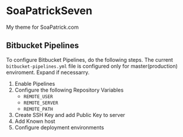 SoaPatrickSeven
===============

My theme for SoaPatrick.com

Bitbucket Pipelines
-------------------

To configure Bitbucket Pipelines, do the following steps. The current `bitbucket-pipelines.yml` file is configured only for master(production) enviroment. Expand if necessarry.

1. Enable Pipelines
2. Configure the following Repository Variables
	* `REMOTE_USER`
	* `REMOTE_SERVER`
	* `REMOTE_PATH`
3. Create SSH Key and add Public Key to server
4. Add Known host
5. Configure deployment environments
